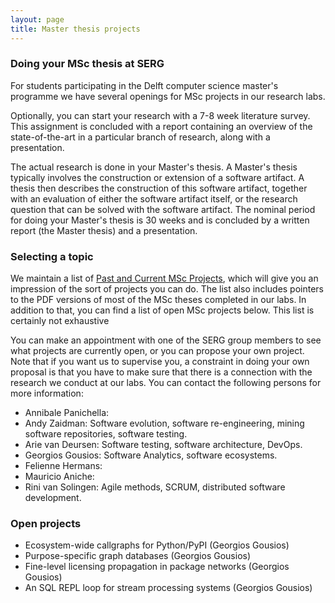 ```yaml
---
layout: page
title: Master thesis projects
---
```


### Doing your MSc thesis at SERG

For students participating in the Delft computer science master's programme we have several openings for MSc projects in our research labs.

Optionally, you can start your research with a 7-8 week literature survey. This assignment is concluded with a report containing an overview of the state-of-the-art in a particular branch of research, along with a presentation.

The actual research is done in your Master's thesis. A Master's thesis typically involves the construction or extension of a software artifact. A thesis then describes the construction of this software artifact, together with an evaluation of either the software artifact itself, or the research question that can be solved with the software artifact. The nominal period for doing your Master's thesis is 30 weeks and is concluded by a written report (the Master thesis) and a presentation.

### Selecting a topic

We maintain a list of [Past and Current MSc Projects](msc-theses.html), which will give you an impression of the sort of projects you can do. The list also includes pointers to the PDF versions of most of the MSc theses completed in our labs. In addition to that, you can find a list of open MSc projects
below. This list is certainly not exhaustive

You can make an appointment with one of the SERG group members to see what projects are currently open, or you can propose your own project. Note that if you want us to supervise you, a constraint in doing your own proposal is that you have to make sure that there is a connection with the research we conduct at our labs. You can contact the following persons for more information:

* Annibale Panichella:
* Andy Zaidman: Software evolution, software re-engineering, mining software repositories, software testing.
* Arie van Deursen: Software testing, software architecture, DevOps.
* Georgios Gousios: Software Analytics, software ecosystems.
* Felienne Hermans:
* Mauricio Aniche:
* Rini van Solingen: Agile methods, SCRUM, distributed software development.

### Open projects

* Ecosystem-wide callgraphs for Python/PyPI (Georgios Gousios)
* Purpose-specific graph databases (Georgios Gousios)
* Fine-level licensing propagation in package networks (Georgios Gousios)
* An SQL REPL loop for stream processing systems (Georgios Gousios)
